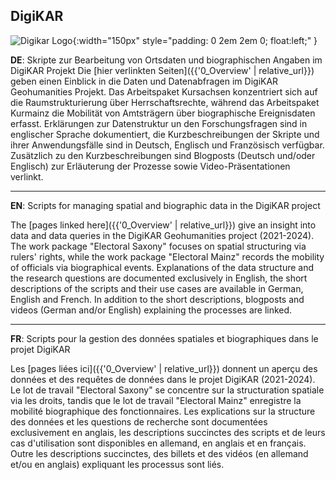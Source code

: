 ## DigiKAR
![Digikar Logo](https://leibniz-ios.de/fileadmin/mediamanager/012_logos/Logo_DigiKAR.svg){:width="150px" style="padding: 0 2em 2em 0; float:left;" }

**DE**: Skripte zur Bearbeitung von Ortsdaten und biographischen Angaben im DigiKAR Projekt
Die [hier verlinkten Seiten]({{'0_Overview' | relative_url}}) geben einen Einblick in die Daten und Datenabfragen im DigiKAR Geohumanities Projekt. Das Arbeitspaket Kursachsen konzentriert sich auf die Raumstrukturierung über Herrschaftsrechte, während das Arbeitspaket Kurmainz die Mobilität von Amtsträgern über biographische Ereignisdaten erfasst. Erklärungen zur Datenstruktur un den Forschungsfragen sind in englischer Sprache dokumentiert, die Kurzbeschreibungen der Skripte und ihrer Anwendungsfälle sind in Deutsch, Englisch und Französisch verfügbar. Zusätzlich zu den Kurzbeschreibungen sind Blogposts (Deutsch und/oder Englisch) zur Erläuterung der Prozesse sowie Video-Präsentationen verlinkt.

***

**EN**: Scripts for managing spatial and biographic data in the DigiKAR project

The [pages linked here]({{'0_Overview' | relative_url}}) give an insight into data and data queries in the DigiKAR Geohumanities project (2021-2024). The work package "Electoral Saxony" focuses on spatial structuring via rulers' rights, while the work package "Electoral Mainz" records the mobility of officials via biographical events. Explanations of the data structure and the research questions are documented exclusively in English, the short descriptions of the scripts and their use cases are available in German, English and French. In addition to the short descriptions, blogposts and videos (German and/or English) explaining the processes are linked.

***

**FR**: Scripts pour la gestion des données spatiales et biographiques dans le projet DigiKAR

Les [pages liées ici]({{'0_Overview' | relative_url}}) donnent un aperçu des données et des requêtes de données dans le projet DigiKAR (2021-2024). Le lot de travail "Electoral Saxony" se concentre sur la structuration spatiale via les droits, tandis que le lot de travail "Electoral Mainz" enregistre la mobilité biographique des fonctionnaires. Les explications sur la structure des données et les questions de recherche sont documentées exclusivement en anglais, les descriptions succinctes des scripts et de leurs cas d'utilisation sont disponibles en allemand, en anglais et en français. Outre les descriptions succinctes, des billets et des vidéos (en allemand et/ou en anglais) expliquant les processus sont liés.
